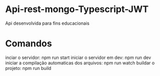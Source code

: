 # Api-rest-mongo-Typescript-JWT

Api desenvolvida para fins educacionais

# Comandos

inciar o servidor: npm run start
iniciar o servidor em dev: npm run dev
iniciar a compilação automaticas dos arquivos: npm run watch
buildar o projeto: npm run build